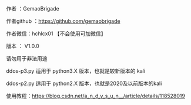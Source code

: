 

作者 ：GemaoBrigade

作者github ：https://github.com/gemaobrigade

作者微信：hchlcx01 【不会使用可加微信】

版本 ： V1.0.0

请勿用于非法用途

ddos-p3.py 适用于 python3.X 版本，也就是较新版本的 kali

ddos-p2.py 适用于 python2.X 版本，也就是2020及以前版本的kali

使用教程：https://blog.csdn.net/a_n_d_y_s_u_n__/article/details/118528019
